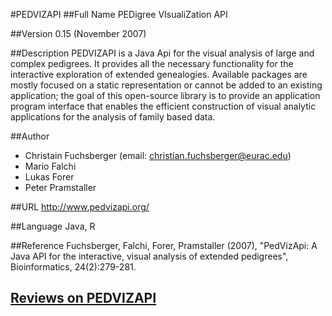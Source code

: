 #PEDVIZAPI
##Full Name
PEDigree VIsualiZation API

##Version
0.15 (November 2007)

##Description
PEDVIZAPI is a Java Api for the visual analysis of large and complex pedigrees. It provides all the necessary functionality for the interactive exploration of extended genealogies. Available packages are mostly focused on a static representation or cannot be added to an existing application; the goal of this open-source library is to provide an application program interface that enables the efficient construction of visual analytic applications for the analysis of family based data.

##Author
* Christain Fuchsberger (email: christian.fuchsberger@eurac.edu)
* Mario Falchi
* Lukas Forer
* Peter Pramstaller

##URL
http://www.pedvizapi.org/

##Language
Java, R

##Reference
Fuchsberger, Falchi, Forer, Pramstaller (2007), "PedVizApi: A Java API for the interactive, visual analysis of extended pedigrees", Bioinformatics, 24(2):279-281.


## [Reviews on PEDVIZAPI](https://github.com/gaow/genetic-analysis-software/issues/396)